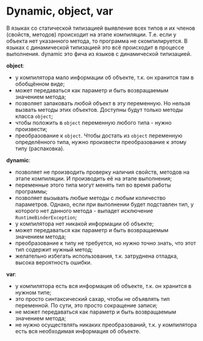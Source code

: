 # Dynamic, object, var

В языках со статической типизацией выявление всех типов и их членов (свойств, методов) происходит на этапе компиляции. Т.е. если у объекта нет указанного метода, то программа не скомпилируется.
В языках с динамической типизацией это всё происходит в процессе выполнения. dynamic это фича из языков с динамической типизацией.

**object**:

- у компилятора мало информации об объекте, т.к. он хранится там в обобщённом виде;
- может передаваться как параметр и быть возвращаемым значением метода;
- позволяет запаковать любой объект в эту переменную. Но нельзя вызвать методы этих объектов. Доступны будут только методы класса `object`;
- чтобы положить в `object` переменную любого типа - нужно произвести;
- преобразование к `object`. Чтобы достать из `object` переменную определённого типа, нужно произвести преобразование к этому типу (распаковка).

**dynamic**:

- позволяет не производить проверку наличия свойств, методов на этапе компиляции. И производить её на этапе выполнения;
- переменные этого типа могут менять тип во время работы программы;
- позволяет вызывать любые методы с любым количество параметров. Однако, если при выполнении будет подставлен тип, у которого нет данного метода - выпадет исключение `RuntimeBinderException`;
- у компилятора нет никакой информации об объекте;
- может передаваться как параметр и быть возвращаемым значением метода;
- преобразование к типу не требуется, но нужно точно знать, что этот тип содержит нужный метод;
- желательно избегать использования, т.к. затруднена отладка, высока вероятность ошибки.

**var**:

- у компилятора есть вся информация об объекте, т.к. он хранится в нужном типе;
- это просто синтаксический сахар, чтобы не объявлять тип переменной. По сути, это просто сокращение записи;
- не может передаваться как параметр и быть возвращаемым значением метода;
- не нужно осуществлять никаких преобразований, т.к. у компилятора есть вся необходимая информация об объекте.